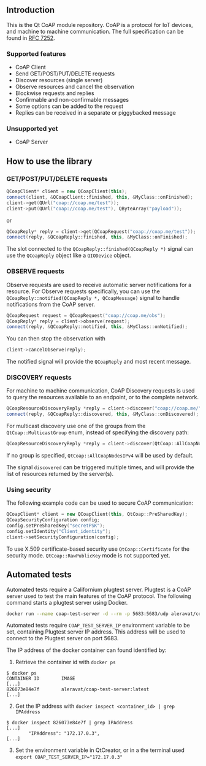 ## Introduction
This is the Qt CoAP module repository. CoAP is a protocol for IoT devices, and machine to machine communication.
The full specification can be found in [RFC 7252](https://tools.ietf.org/html/rfc7252).

### Supported features

- CoAP Client
- Send GET/POST/PUT/DELETE requests
- Discover resources (single server)
- Observe resources and cancel the observation
- Blockwise requests and replies
- Confirmable and non-confirmable messages
- Some options can be added to the request
- Replies can be received in a separate or piggybacked message

### Unsupported yet

- CoAP Server

## How to use the library

### GET/POST/PUT/DELETE requests
```c++
QCoapClient* client = new QCoapClient(this);
connect(client, &QCoapClient::finished, this, &MyClass::onFinished);
client->get(QUrl("coap://coap.me/test"));
client->put(QUrl("coap://coap.me/test"), QByteArray("payload"));
```
or
```c++
QCoapReply* reply = client->get(QCoapRequest("coap://coap.me/test"));
connect(reply, &QCoapReply::finished, this, &MyClass::onFinished);
```
The slot connected to the `QCoapReply::finished(QCoapReply *)` signal can use the `QCoapReply`
object like a `QIODevice` object.

### OBSERVE requests
Observe requests are used to receive automatic server notifications for a resource. For Observe
requests specifically, you can use the `QCoapReply::notified(QCoapReply *, QCoapMessage)` signal
to handle notifications from the CoAP server.
```c++
QCoapRequest request = QCoapRequest("coap://coap.me/obs");
QCoapReply* reply = client->observe(request);
connect(reply, &QCoapReply::notified, this, &MyClass::onNotified);
```

You can then stop the observation with
```c++
client->cancelObserve(reply);
```

The notified signal will provide the `QCoapReply` and most recent message.

### DISCOVERY requests
For machine to machine communication, CoAP Discovery requests is used to query the resources
available to an endpoint, or to the complete network.
```c++
QCoapResourceDiscoveryReply *reply = client->discover("coap://coap.me/");
connect(reply, &QCoapReply::discovered, this, &MyClass::onDiscovered);
```

For multicast discovery use one of the groups from the `QtCoap::MulticastGroup` enum, instead of
specifying the discovery path:

```c++
QCoapResourceDiscoveryReply *reply = client->discover(QtCoap::AllCoapNodesIPv6LinkLocal);
```

If no group is specified, `QtCoap::AllCoapNodesIPv4` will be used by default.

The signal `discovered` can be triggered multiple times, and will provide the list of resources
returned by the server(s).

### Using security

The following example code can be used to secure CoAP communication:

```c++
QCoapClient* client = new QCoapClient(this, QtCoap::PreSharedKey);
QCoapSecurityConfiguration config;
config.setPreSharedKey("secretPSK");
config.setIdentity("Client_identity");
client->setSecurityConfiguration(config);
```

To use X.509 certificate-based security use `QtCoap::Certificate` for the security mode.
`QtCoap::RawPublicKey` mode is not supported yet.

## Automated tests
Automated tests require a Californium plugtest server. Plugtest is a CoAP server used to test the
main features of the CoAP protocol. The following command starts a plugtest server using Docker.

```bash
docker run --name coap-test-server -d --rm -p 5683:5683/udp aleravat/coap-test-server:latest
```

Automated tests require `COAP_TEST_SERVER_IP` environment variable to be set, containing Plugtest
server IP address. This address will be used to connect to the Plugtest server on port 5683.

The IP address of the docker container can found identified by:
1. Retrieve the container id with `docker ps`
```
$ docker ps
CONTAINER ID        IMAGE                                           [...]
826073e84e7f        aleravat/coap-test-server:latest                [...]
```
2. Get the IP address with `docker inspect <container_id> | grep IPAddress`
```
$ docker inspect 826073e84e7f | grep IPAddress
[...]
        "IPAddress": "172.17.0.3",
[...]
```
3. Set the environment variable in QtCreator, or in a the terminal used `export COAP_TEST_SERVER_IP="172.17.0.3"`
